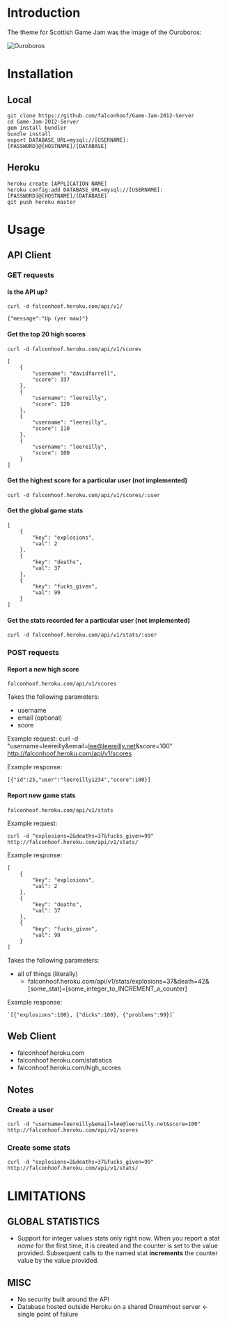 # Introduction

The theme for Scottish Game Jam was the image of the Ouroboros:

![Ouroboros](http://i.imgur.com/vHGog.png)

# Installation

## Local

    git clone https://github.com/falconhoof/Game-Jam-2012-Server
    cd Game-Jam-2012-Server
    gem install bundler
    bundle install
    export DATABASE_URL=mysql://[USERNAME]:[PASSWORD]@[HOSTNAME]/[DATABASE]

## Heroku

    heroku create [APPLICATION NAME]
    heroku config:add DATABASE_URL=mysql://[USERNAME]:[PASSWORD]@[HOSTNAME]/[DATABASE]
    git push heroku master

# Usage

## API Client

### GET requests

#### Is the API up?

    curl -d falconhoof.heroku.com/api/v1/

    {"message":"Up (yer maw)"}

#### Get the top 20 high scores

    curl -d falconhoof.heroku.com/api/v1/scores

    [
        {
            "username": "davidfarrell",
            "score": 337
        },
        {
            "username": "leereilly",
            "score": 120
        },
        {
            "username": "leereilly",
            "score": 110
        },
        {
            "username": "leereilly",
            "score": 100
        }
    ]

#### Get the highest score for a particular user (not implemented)

    curl -d falconhoof.heroku.com/api/v1/scores/:user

#### Get the global game stats

    [
        {
            "key": "explosions",
            "val": 2
        },
        {
            "key": "deaths",
            "val": 37
        },
        {
            "key": "fucks_given",
            "val": 99
        }
    ]

#### Get the stats recorded for a particular user (not implemented)

    curl -d falconhoof.heroku.com/api/v1/stats/:user

### POST requests

#### Report a new high score

    falconhoof.heroku.com/api/v1/scores

Takes the following parameters:

* username
* email (optional)
* score

Example request:
    curl -d "username=leereilly&email=lee@leereilly.net&score=100" http://falconhoof.heroku.com/api/v1/scores

Example response:

    [{"id":25,"user":"leereilly1234","score":100}]

#### Report new game stats

    falconhoof.heroku.com/api/v1/stats

Example request:

    curl -d "explosions=2&deaths=37&fucks_given=99" http://falconhoof.heroku.com/api/v1/stats/

Example response:

    [
        {
            "key": "explosions",
            "val": 2
        },
        {
            "key": "deaths",
            "val": 37
        },
        {
            "key": "fucks_given",
            "val": 99
        }
    ]

Takes the following parameters:

* all of things (literally)
  * falconhoof.heroku.com/api/v1/stats/explosions=37&death=42&[some_stat]=[some_integer_to_INCREMENT_a_counter]

Example response:

    `[{"explosions":100}, {"dicks":100}, {"problems":99}]`

## Web Client

* falconhoof.heroku.com
* falconhoof.heroku.com/statistics
* falconhoof.heroku.com/high_scores

## Notes

### Create a user

    curl -d "username=leereilly&email=lee@leereilly.net&score=100" http://falconhoof.heroku.com/api/v1/scores

### Create some stats

    curl -d "explosions=2&deaths=37&fucks_given=99" http://falconhoof.heroku.com/api/v1/stats/

# LIMITATIONS

## GLOBAL STATISTICS

* Support for integer values stats only right now. When you report a stat *name* for the first time, it is created and the counter is set to the value provided. Subsequent calls to the named stat **increments** the counter value by the value provided.

## MISC

* No security built around the API
* Database hosted outside Heroku on a shared Dreamhost server <- single point of failure